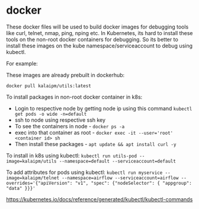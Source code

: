 # docker

These docker files will be used to build docker images for debugging tools like curl, telnet, nmap, ping, nping etc. 
In Kubernetes, its hard to install these tools on the non-root docker containers for debugging. 
So its better to install these images on the kube namespace/serviceaccount to debug using kubectl.

For example:

These images are already prebuilt in dockerhub:

`docker pull kalaipm/utils:latest`

To install packages in non-root docker container in k8s:

* Login to respective node by getting node ip using this command `kubectl get pods -o wide -n=default`
* ssh to node using respective ssh key
* To see the containers in node - `docker ps -a`
* exec into that container as root - `docker exec -it --user='root' <container id> sh`
* Then install these packages - `apt update && apt install curl -y`


To install in k8s using kubectl:
`kubectl run utils-pod --image=kalaipm/utils --namespace=default --serviceaccount=default`

To add attributes for pods using kubectl:
`kubectl run myservice --image=kalaipm/telnet --namespace=airflow --serviceaccount=airflow --overrides='{"apiVersion": "v1", "spec": {"nodeSelector": { "appgroup": "data" }}}'`

https://kubernetes.io/docs/reference/generated/kubectl/kubectl-commands

